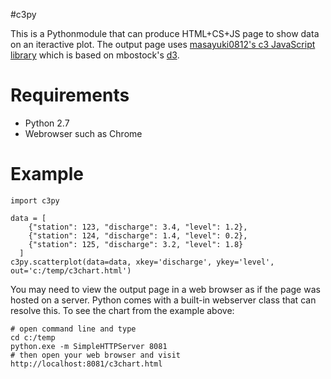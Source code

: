 #c3py

This is a Pythonmodule that can produce HTML+CS+JS page to show data on an iteractive plot.
The output page uses [masayuki0812's c3 JavaScript library](https://github.com/masayuki0812/c3) which is based on mbostock's [d3](https://github.com/mbostock/d3).

# Requirements
+ Python 2.7
+ Webrowser such as Chrome

# Example
```
import c3py

data = [
    {"station": 123, "discharge": 3.4, "level": 1.2},
    {"station": 124, "discharge": 1.4, "level": 0.2},
    {"station": 125, "discharge": 3.2, "level": 1.8}
  ]
c3py.scatterplot(data=data, xkey='discharge', ykey='level', out='c:/temp/c3chart.html')
```
You may need to view the output page in a web browser as if the page was hosted on a server.
Python comes with a built-in webserver class that can resolve this. To see the chart from the example above:
```
# open command line and type
cd c:/temp
python.exe -m SimpleHTTPServer 8081
# then open your web browser and visit
http://localhost:8081/c3chart.html
```

